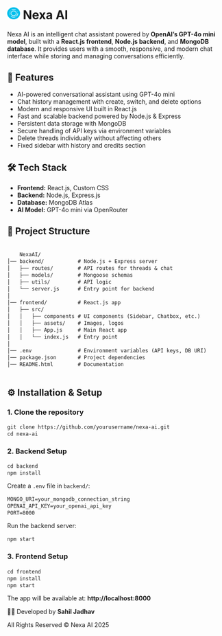 <body>
  <div class="container">
    <h1><img src="./Frontend/src/assets/nexa.svg"  width="30" height="28"> Nexa AI</h1>
    <p>
      Nexa AI is an intelligent chat assistant powered by <b>OpenAI’s GPT-4o mini model</b>, built with a 
      <b>React.js frontend</b>, <b>Node.js backend</b>, and <b>MongoDB database</b>.  
      It provides users with a smooth, responsive, and modern chat interface while storing and managing conversations efficiently.
    </p>
    <h2>🚀 Features</h2>
    <ul>
      <li>AI-powered conversational assistant using GPT-4o mini</li>
      <li>Chat history management with create, switch, and delete options</li>
      <li>Modern and responsive UI built in React.js</li>
      <li>Fast and scalable backend powered by Node.js & Express</li>
      <li>Persistent data storage with MongoDB</li>
      <li>Secure handling of API keys via environment variables</li>
      <li>Delete threads individually without affecting others</li>
      <li>Fixed sidebar with history and credits section</li>
    </ul>
    <h2>🛠️ Tech Stack</h2>
    <ul>
      <li><b>Frontend:</b> React.js, Custom CSS</li>
      <li><b>Backend:</b> Node.js, Express.js</li>
      <li><b>Database:</b> MongoDB Atlas</li>
      <li><b>AI Model:</b> GPT-4o mini via OpenRouter</li>
    </ul>
    <h2>📂 Project Structure</h2>
    <pre><code>
    NexaAI/
│── backend/           # Node.js + Express server
│   ├── routes/        # API routes for threads & chat
│   ├── models/        # Mongoose schemas
│   ├── utils/         # API logic
│   └── server.js      # Entry point for backend
│
│── frontend/          # React.js app
│   ├── src/
│   │   ├── components # UI components (Sidebar, Chatbox, etc.)
│   │   ├── assets/    # Images, logos
│   │   ├── App.js     # Main React app
│   │   └── index.js   # Entry point
│
│── .env               # Environment variables (API keys, DB URI)
│── package.json       # Project dependencies
│── README.html        # Documentation
    </code></pre>
    <h2>⚙️ Installation & Setup</h2>
    <h3>1. Clone the repository</h3>
    <pre><code>git clone https://github.com/yourusername/nexa-ai.git
cd nexa-ai</code></pre>
    <h3>2. Backend Setup</h3>
    <pre><code>cd backend
npm install</code></pre>
    <p>Create a <code>.env</code> file in <code>backend/</code>:</p>
    <pre><code>MONGO_URI=your_mongodb_connection_string
OPENAI_API_KEY=your_openai_api_key
PORT=8000</code></pre>
    <p>Run the backend server:</p>
    <pre><code>npm start</code></pre>
    <h3>3. Frontend Setup</h3>
    <pre><code>cd frontend
npm install
npm start</code></pre>
    <p>The app will be available at: <b>http://localhost:8000</b></p>
    <footer>
      <p>👨‍💻 Developed by <b>Sahil Jadhav</b></p>
      <p>All Rights Reserved © Nexa AI 2025</p>
    </footer>
  </div>
</body>
</html>
